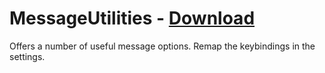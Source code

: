 # MessageUtilities - [Download](https://betterdiscord.net/ghdl?url=https://raw.githubusercontent.com/mwittrien/BetterDiscordAddons/master/Plugins/MessageUtilities/MessageUtilities.plugin.js)

Offers a number of useful message options. Remap the keybindings in the settings.
